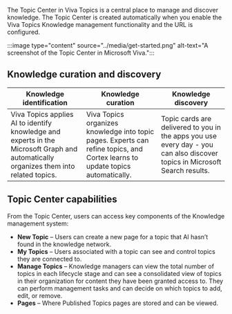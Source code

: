 The Topic Center in Viva Topics is a central place to manage and discover knowledge. The Topic Center is created automatically when you enable the Viva Topics Knowledge management functionality and the URL is configured.

:::image type="content" source="../media/get-started.png" alt-text="A screenshot of the Topic Center in Microsoft Viva.":::

## Knowledge curation and discovery 

|Knowledge identification|Knowledge curation|Knowledge discovery|
|------------------------|------------------|-------------------|
|Viva Topics applies AI to identify knowledge and experts in the Microsoft Graph and automatically organizes them into related topics.|Viva Topics organizes knowledge into topic pages. Experts can refine topics, and Cortex learns to update topics automatically.|Topic cards are delivered to you in the apps you use every day - you can also discover topics in Microsoft Search results. |

## Topic Center capabilities 

From the Topic Center, users can access key components of the Knowledge management system: 

- **New Topic** – Users can create a new page for a topic that AI hasn’t found in the knowledge network. 
- **My Topics** – Users associated with a topic can see and control topics they are connected to.  
- **Manage Topics** – Knowledge managers can view the total number of topics in each lifecycle stage and can see a consolidated view of topics in their organization for content they have been granted access to. They can perform management tasks and can decide on which topics to add, edit, or remove. 
- **Pages** – Where Published Topics pages are stored and can be viewed.  